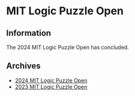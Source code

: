 # MIT Logic Puzzle Open

## Information

The 2024 MIT Logic Puzzle Open has concluded.

## Archives

- [2024 MIT Logic Puzzle Open](2024/index.html)
- [2023 MIT Logic Puzzle Open](2023/index.html)

<!--Saving for next time

## 2024 Information

The competition will take place in 45-102 on April 6 from 10 AM to 5 PM.

The [Instruction Booklet](ib.pdf) is now available.

Prizes will be given to top solvers!

<div style="font-size: 3em; text-align: center;">
<a href="https://forms.gle/qkfT2W4DQT82By4fA">Register now!</a>
</div>

If you're interested in practicing puzzles before the competition, two good sources are [puzz.link](https://puzz.link/), where you can search for specific genres, and [gmpuzzles.com](https://www.gmpuzzles.com/blog/), which features fewer genres but has video walkthroughs for many of its recent puzzles.

If you have any questions, feel free to email us at puzzle-club-exec@mit.edu!

(Tentative) Schedule:

- Round 1: 10 - 10:50
- Round 2: 11 - 11:50
- Lunch Break: 12 - 1
- Round 3: 1 - 1:50
- Round 4: 2 - 2:50
- Team Round: 3:10 - 4
- Constructor Q&A and Contestant Social: 4 - 4:50
- Award Ceremony: 5 - 5:15-->
